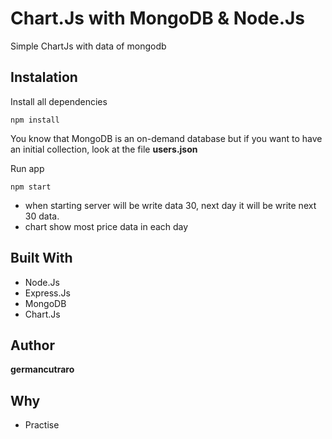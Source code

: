 # Chart.Js with MongoDB & Node.Js

Simple ChartJs with data of mongodb

## Instalation

Install all dependencies

```
npm install
```

You know that MongoDB is an on-demand database but if you want to have an initial collection, look at the file **users.json**

Run app

```
npm start
```
- when starting server will be write data 30, next day it will be write next 30 data.
- chart show most price data in each day

## Built With

* Node.Js
* Express.Js
* MongoDB
* Chart.Js

## Author

**germancutraro**

## Why

* Practise
